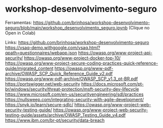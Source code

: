 # workshop-desenvolvimento-seguro

Ferramentas:
https://github.com/brinhosa/workshop-desenvolvimento-seguro/blob/main/workshop_desenvolvimento_seguro.ipynb
(Clique no Open in Colab)

Links:
https://github.com/brinhosa/workshop-desenvolvimento-seguro
https://vsaq-demo.withgoogle.com/vsaq.html?qpath=questionnaires/webapp.json
https://owasp.org/www-project-api-security/
https://owasp.org/www-project-docker-top-10/
https://owasp.org/www-project-secure-coding-practices-quick-reference-guide/migrated_content
https://owasp.org/www-pdf-archive/OWASP_SCP_Quick_Reference_Guide_v2.pdf
https://owasp.org/www-pdf-archive/OWASP_SCP_v1.3_pt-BR.pdf
https://portswigger.net/web-security
https://docs.microsoft.com/pt-br/windows/security/threat-protection/msft-security-dev-lifecycle
https://www.microsoft.com/en-us/securityengineering/sdl/practices
https://nullsweep.com/integrating-security-with-agile-development/
https://snyk.io/learn/secure-sdlc/
https://owasp.org/www-project-web-security-testing-guide/
https://owasp.org/www-project-web-security-testing-guide/assets/archive/OWASP_Testing_Guide_v4.pdf
https://www.ibm.com/br-pt/security/data-breach
